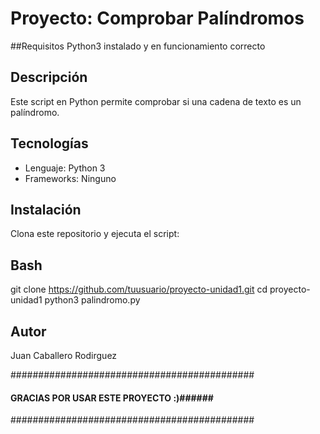 # Proyecto: Comprobar Palíndromos

##Requisitos
Python3 instalado y en funcionamiento correcto

## Descripción
Este script en Python permite comprobar si una cadena de texto es un palíndromo.

## Tecnologías
- Lenguaje: Python 3
- Frameworks: Ninguno

## Instalación
Clona este repositorio y ejecuta el script:

## Bash
git clone https://github.com/tuusuario/proyecto-unidad1.git
cd proyecto-unidad1
python3 palindromo.py


## Autor
Juan Caballero Rodirguez 

############################################
#### GRACIAS POR USAR ESTE PROYECTO :)######
############################################

